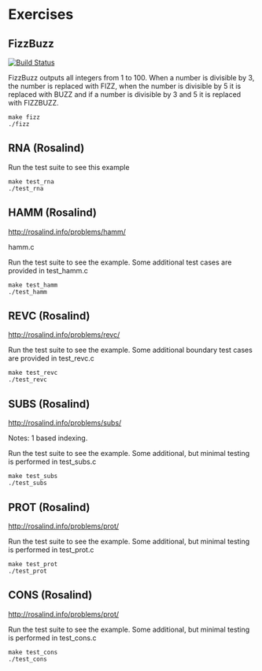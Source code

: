 Exercises
=========


FizzBuzz
--------

[![Build Status](https://travis-ci.com/23jodys/exercise.svg?branch=master)](https://travis-ci.com/23jodys/exercise)

FizzBuzz outputs all integers from 1 to 100. When a number is divisible by 3, the number is replaced with FIZZ, when the number is divisible by 5 it is replaced with BUZZ and if a number is divisible by 3 and 5 it is replaced with FIZZBUZZ.

```
make fizz
./fizz
```

RNA (Rosalind)
--------------

Run the test suite to see this example

```
make test_rna
./test_rna
```

HAMM (Rosalind)
---------------

http://rosalind.info/problems/hamm/

hamm.c

Run the test suite to see the example. Some additional test cases are provided in test_hamm.c

```
make test_hamm
./test_hamm
```

REVC (Rosalind)
---------------

http://rosalind.info/problems/revc/

Run the test suite to see the example. Some additional boundary test cases are provided in test_revc.c

```
make test_revc
./test_revc
```

SUBS (Rosalind)
---------------

http://rosalind.info/problems/subs/

Notes: 1 based indexing.

Run the test suite to see the example. Some additional, but minimal testing is performed in test_subs.c

```
make test_subs
./test_subs
```

PROT (Rosalind)
---------------

http://rosalind.info/problems/prot/


Run the test suite to see the example. Some additional, but minimal testing is performed in test_prot.c

```
make test_prot
./test_prot
```

CONS (Rosalind)
---------------

http://rosalind.info/problems/prot/

Run the test suite to see the example. Some additional, but minimal testing is performed in test_cons.c

```
make test_cons
./test_cons
```
